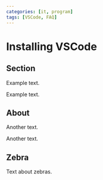 ```yaml
---
categories: [it, program]
tags: [VSCode, FAQ]
---
```


# Installing VSCode

## Section

Example text.

Example text.

## About

Another text.

Another text.

## Zebra

Text about zebras.
